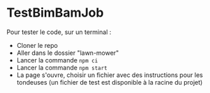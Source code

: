# TestBimBamJob
Pour tester le code, sur un terminal :
- Cloner le repo
- Aller dans le dossier "lawn-mower"
- Lancer la commande `npm ci`
- Lancer la commande `npm start`
- La page s'ouvre, choisir un fichier avec des instructions pour les tondeuses (un fichier de test est disponible à la
    racine du projet)
